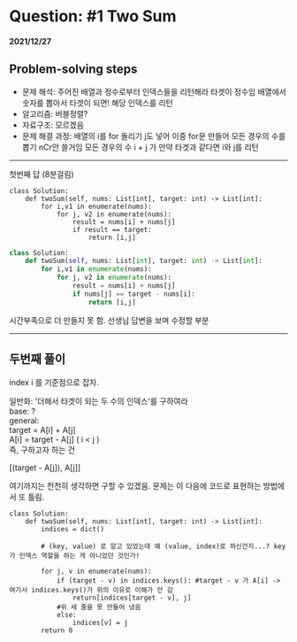 # Question: #1 Two Sum 
#### 2021/12/27  


## Problem-solving steps
* 문제 해석: 주어진 배열과 정수로부터 인덱스들을 리턴해라 
타겟이 정수임 배열에서 숫자를 뽑아서 타겟이 되면! 해당 인덱스를 리턴
* 알고리즘: 버블정렬?
* 자료구조: 모르겠음
* 문제 해결 과정: 
배열의 i를 for 돌리기
j도 넣어 이중 for문 만들어 모든 경우의 수를 뽑기 nCr안 쓸거임
모든 경우의 수 i + j 가 만약 타겟과 같다면
i와 j를 리턴


---

첫번째 답 (8분걸림)
```python3
class Solution:
    def twoSum(self, nums: List[int], target: int) -> List[int]:
        for i,v1 in enumerate(nums):
            for j, v2 in enumerate(nums):
                result = nums[i] + nums[j]
                if result == target:
                    return [i,j]
```

```python
class Solution:
    def twoSum(self, nums: List[int], target: int) -> List[int]:
        for i,v1 in enumerate(nums):
            for j, v2 in enumerate(nums):
                result = nums[i] + nums[j]
                if nums[j] == target - nums[i]:
                    return [i,j]
```

시간부족으로 더 만들지 못 함. 
선생님 답변을 보며 수정할 부분

---
## 두번째 풀이
index i 를 기준점으로 잡자.  

일반화: '더해서 타겟이 되는 두 수의 인덱스'를 구하여라  
base: ?   
general:  
target = A[i] + A[j]  
A[i] = target - A[j] ( i < j )  
즉, 구하고자 하는 건  

[(target - A[j]), A[j]]  

여기까지는 천천히 생각하면 구할 수 있겠음. 문제는 이 다음에 코드로 표현하는 방법에서 또 틀림.  

```python3
class Solution:
    def twoSum(self, nums: List[int], target: int) -> List[int]:
        indices = dict()
        
        # (key, value) 로 알고 있었는데 왜 (value, index)로 하신건지...? key 가 인덱스 역할을 하는 게 아니었던 것인가!
        
        for j, v in enumerate(nums):
            if (target - v) in indices.keys(): #target - v 가 A[i] -> 여기서 indices.keys()가 위의 이유로 이해가 안 감
                return[indices[target - v], j]
            #위 세 줄을 못 만들어 냈음
            else:
                indices[v] = j
        return 0
        
```


